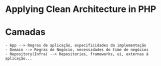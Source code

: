 # Applying Clean Architecture in PHP


# Camadas
    - App --> Regras de aplicação, especificidades da implementação
    - Domain --> Regras de Negócio, necessidades do time de negócios
    - Repository(Infra) --> Repositories, frameworks, ui, externas à aplicação...